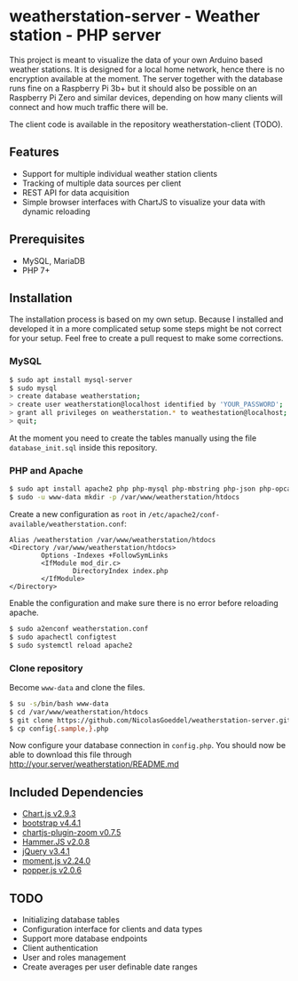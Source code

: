 # weatherstation-server - Weather station - PHP server

This project is meant to visualize the data of your own Arduino based weather stations. It is designed for a local home network, hence there is no encryption available at the moment. The server together with the database runs fine on a Raspberry Pi 3b+ but it should also be possible on an Raspberry Pi Zero and similar devices, depending on how many clients will connect and how much traffic there will be.

The client code is available in the repository weatherstation-client (TODO).

## Features

* Support for multiple individual weather station clients
* Tracking of multiple data sources per client
* REST API for data acquisition
* Simple browser interfaces with ChartJS to visualize your data with dynamic reloading

## Prerequisites

* MySQL, MariaDB
* PHP 7+

## Installation

The installation process is based on my own setup. Because I installed and developed it in a more complicated setup some steps might be not correct for your setup. Feel free to create a pull request to make some corrections.

### MySQL

```bash
$ sudo apt install mysql-server
$ sudo mysql
> create database weatherstation;
> create user weatherstation@localhost identified by 'YOUR_PASSWORD';
> grant all privileges on weatherstation.* to weathestation@localhost;
> quit;
```

At the moment you need to create the tables manually using the file `database_init.sql` inside this repository.

### PHP and Apache

```bash
$ sudo apt install apache2 php php-mysql php-mbstring php-json php-opcache
$ sudo -u www-data mkdir -p /var/www/weatherstation/htdocs
```

Create a new configuration as `root` in `/etc/apache2/conf-available/weatherstation.conf`:
```
Alias /weatherstation /var/www/weatherstation/htdocs
<Directory /var/www/weatherstation/htdocs>
        Options -Indexes +FollowSymLinks
        <IfModule mod_dir.c>
                DirectoryIndex index.php
        </IfModule>
</Directory>
```

Enable the configuration and make sure there is no error before reloading apache.
```bash
$ sudo a2enconf weatherstation.conf
$ sudo apachectl configtest
$ sudo systemctl reload apache2
```

### Clone repository

Become `www-data` and clone the files.
```bash
$ su -s/bin/bash www-data
$ cd /var/www/weatherstation/htdocs
$ git clone https://github.com/NicolasGoeddel/weatherstation-server.git .
$ cp config{.sample,}.php
```

Now configure your database connection in `config.php`. You should now be able to download this file through http://your.server/weatherstation/README.md

## Included Dependencies

* [Chart.js v2.9.3](https://github.com/chartjs/Chart.js/tree/v2.9.3)
* [bootstrap v4.4.1](https://github.com/twbs/bootstrap/tree/v4.4.1)
* [chartjs-plugin-zoom v0.7.5](https://github.com/chartjs/chartjs-plugin-zoom/tree/v0.7.5)
* [Hammer.JS v2.0.8](https://github.com/hammerjs/hammer.js/tree/v2.0.8)
* [jQuery v3.4.1](https://github.com/jquery/jquery/tree/3.4.1)
* [moment.js v2.24.0](https://github.com/moment/moment/tree/2.24.0)
* [popper.js v2.0.6](https://github.com/popperjs/popper-core/tree/v2.0.6)

## TODO

* Initializing database tables
* Configuration interface for clients and data types
* Support more database endpoints
* Client authentication
* User and roles management
* Create averages per user definable date ranges
